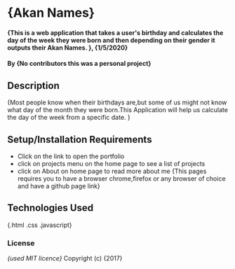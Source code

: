 # {Akan Names}
#### {This is a web application that takes a user's birthday and calculates the day of the week they were born and then depending on their gender it outputs their Akan Names. }, {1/5/2020}
#### By **{No contributors this was a personal project}**
## Description
{Most people know when their birthdays are,but some of us might not know what day of the month they were born.This Application will help us calculate the day of the week from a specific date.  }
## Setup/Installation Requirements
* Click on the link to open the portfolio
* click on projects menu on the home page to see a list of projects
* click on About on home page to read more about me
{This pages requires you to have a browser chrome,firefox or any browser of choice and have a github page link}
## Technologies Used
{.html
 .css
 .javascript}
### License
*{used MIT licence}*
Copyright (c) {2017}
